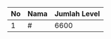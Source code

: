| No | Nama            | Jumlah Level |
|----|-----------------|--------------|
| 1  | #    |    6600        |
